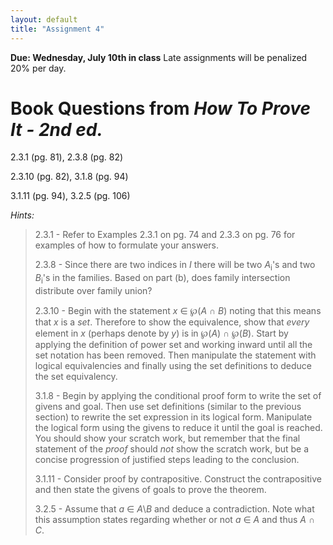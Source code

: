 ```yaml
---
layout: default
title: "Assignment 4"
---
```


**Due: Wednesday, July 10th in class** Late assignments will be penalized 20% per day.

Book Questions from *How To Prove It - 2nd ed.*
===============================================

2.3.1 (pg. 81), 2.3.8 (pg. 82)

2.3.10 (pg. 82), 3.1.8 (pg. 94)

3.1.11 (pg. 94), 3.2.5 (pg. 106)


*Hints:*

> 2.3.1 - Refer to Examples 2.3.1 on pg. 74 and 2.3.3 on pg. 76 for examples of how to formulate your answers.
> 
> 2.3.8 - Since there are two indices in *I* there will be two *A*<sub>i</sub>'s and two *B*<sub>i</sub>'s in the families. Based on part (b), does family intersection distribute over family union?
> 
> 2.3.10 - Begin with the statement *x* ∈ ℘(*A* ∩ *B*) noting that this means that *x* is a *set*. Therefore to show the equivalence, show that *every* element in *x* (perhaps denote by *y*) is in ℘(*A*) ∩ ℘(*B*). Start by applying the definition of power set and working inward until all the set notation has been removed. Then manipulate the statement with logical equivalencies and finally using the set definitions to deduce the set equivalency.
> 
> 3.1.8 - Begin by applying the conditional proof form to write the set of givens and goal. Then use set definitions (similar to the previous section) to rewrite the set expression in its logical form. Manipulate the logical form using the givens to reduce it until the goal is reached. You should show your scratch work, but remember that the final statement of the *proof* should *not* show the scratch work, but be a concise progression of justified steps leading to the conclusion.
> 
> 3.1.11 - Consider proof by contrapositive. Construct the contrapositive and then state the givens of goals to prove the theorem.
> 
> 3.2.5 - Assume that *a* ∈ *A*\\*B* and deduce a contradiction. Note what this assumption states regarding whether or not *a* ∈ *A* and thus *A* ∩ *C*.
